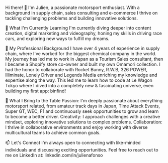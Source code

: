 ### 

<!--
**JulianThe0ne/JulianThe0ne** is a ✨ _special_ ✨ repository because its `README.md` (this file) appears on your GitHub profile.




-->
Hi there! 👋 I'm Julien, a passionate motorsport enthusiast. With a background in supply chain, sales consulting and e-commerce I thrive on tackling challenging problems and building innovative solutions.


🌱 What I'm Currently Learning
I'm currently diving deeper into content creation, digital marketing and videography, honing my skills in driving race cars, and exploring new ways to fulfill my dreams.


💼 My Professional Background
I have over 4 years of experience in supply chain, where I've worked for the biggest chemical company in the world. My journey has led me to work in Japan as a Tourism Sales consultant, then I became a Shopify store co-owner and built my own Omamori collection. I had the honor to collaborate with Rocket Bunny, R.W.B, 326 POWER, Illiminate, Lonely Driver and Legends Media enriching my knowledge and expertise along the way. This led me to learn how to code at Le Wagon Tokyo where I dived into a completely new & fascinating universe, even building my first app: binfind!


🚀 What I Bring to the Table
Passion: I'm deeply passionate about everything motorsport related, from amateur track days in Japan, Time Attack Events, Super GT, WEC, F1 and continuously seek opportunities to grow and learn to become a better driver.
Creativity: I approach challenges with a creative mindset, exploring innovative solutions to complex problems.
Collaboration: I thrive in collaborative environments and enjoy working with diverse multicultural teams to achieve common goals.


📫 Let's Connect
I'm always open to connecting with like-minded individuals and discussing exciting opportunities. Feel free to reach out to me on LinkedIn at: linkedin.com/in/julienafonso
